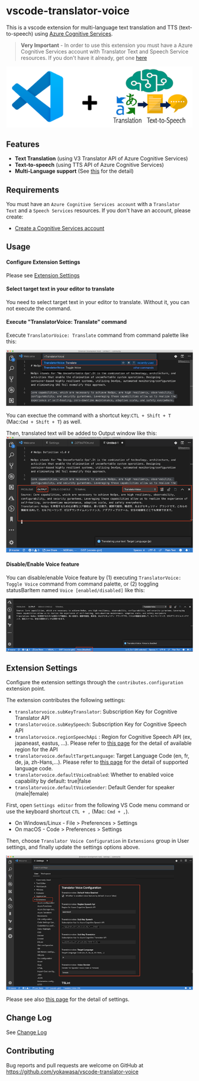# vscode-translator-voice

This is a vscode extension for multi-language text translation and TTS (text-to-speech) using [Azure Cognitive Services](https://azure.microsoft.com/en-us/services/cognitive-services/).

> **Very Important** - In order to use this extension you must have a Azure Cognitive Services account with Translator Text and Speech Service resources. If you don't have it already, get one [here](https://docs.microsoft.com/en-us/azure/cognitive-services/cognitive-services-apis-create-account)

![](assets/vscode-translator-voice.png)

## Features

- **Text Translation** (using V3 Translator API of Azure Cognitive Services)
- **Text-to-speech** (using TTS API of Azure Cognitive Services)
- **Multi-Language support** (See [this](https://docs.microsoft.com/en-us/azure/cognitive-services/translator/language-support#translation) for the detail)

## Requirements

You must have an `Azure Cognitive Services account` with a `Translator Text` and a `Speech Services` resources.
If you don't have an account, please create:
- [Create a Cognitive Services account](https://docs.microsoft.com/en-us/azure/cognitive-services/cognitive-services-apis-create-account)

## Usage
#### Configure Extension Settings
Please see [Extension Settings](#extension-settings)

#### Select target text in your editor to translate 
You need to select target text in your editor to translate. Without it, you can not execute the command.

#### Execute "TranslatorVoice: Translate" command
Execute `TranslatorVoice: Translate` command from command palette like this:

![](assets/command-translate.png)

You can exectue the command with a shortcut key:`CTL + Shift + T` (Mac:`Cmd + Shift + T`) as well.

Then, translated text will be added to Output window like this:
![](assets/translation-output.png) 


#### Disable/Enable Voice feature
You can disable/enable Voice feature by (1) executing `TranslatorVoice: Toggle Voice` command from command palette, or (2) toggling statusBarItem named `Voice [enabled/disabled]` like this:

![](assets/toggle-voice.png)

## Extension Settings

Configure the extension settings through the `contributes.configuration` extension point.

The extension contributes the following settings:

* `translatorvoice.subKeyTranslator`: Subscription Key for Cognitive Translator API
* `translatorvoice.subKeySpeech`: Subscription Key for Cognitive Speech API
* `translatorvoice.regionSpeechApi` : Region for Cognitive Speech API (ex, japaneast, eastus, ...). Please refer to [this page](https://docs.microsoft.com/en-us/azure/cognitive-services/speech-service/rest-text-to-speech) for the detail of available region for the API
* `translatorvoice.defaultTargetLanguage`: Target Language Code (en, fr, de, ja, zh-Hans,...). Please refer to [this page](https://docs.microsoft.com/en-us/azure/cognitive-services/translator/language-support#translation) for the detail of supported language code. 
* `translatorvoice.defaultVoiceEnabled`: Whether to enabled voice capability by default: true|false
* `translatorvoice.defaultVoiceGender`: Default Gender for speaker (male|female)

First, open `Settings editor` from the following VS Code menu command or use the keyboard shortcut `CTL + ,` (Mac: `Cmd + ,`).
- On Windows/Linux - File > Preferences > Settings
- On macOS - Code > Preferences > Settings

Then, choose `Translator Voice Configuration` in `Extensions` group in User settings, and finally update the settings options above.

![](assets/contribution-configurations.png)

Please see also [this page](https://code.visualstudio.com/docs/getstarted/settings) for the detail of settings.

## Change Log
See [Change Log](CHANGELOG.md)

## Contributing

Bug reports and pull requests are welcome on GitHub at https://github.com/yokawasa/vscode-translator-voice